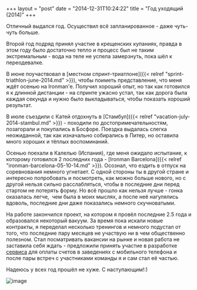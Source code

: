 +++
layout = "post"
date = "2014-12-31T10:24:22"
title = "Год уходящий (2014)"
+++

Отличный выдался год. Осуществил всё запланированное - даже чуть-чуть больше.

Второй год подряд принял участие в крещенских купаниях, правда в этом году было достаточно тепло и процесс был не таким экстремальным - вода на теле не успела замерзнуть, пока шёл к переодевалке.

В июне поучаствовал в [местном спринт-триатлоне]({{< relref "sprint-triathlon-june-2014.md" >}}), чтобы поиметь представление, что меня ждёт осенью на Ironman'е. Получил хороший опыт, но так как готовился я к длинной дистанции - на спринте ужасно устал, так как дорога была каждая секунда и нужно было выкладываться, чтобы показать хороший результат.

В июле съездили с Катей отдохнуть в [Стамбул]({{< relref "vacation-july-2014-stambul.md" >}}) \- походили по достопримечательностям, позагорали и покупались в Босфоре. Поездка выдалась слегка неожиданной, так как изначально собирались в Питер, но оставила много хороших и тёплых воспоминаний.

Осенью поехали в Калелью (Испания), где меня ожидало испытание, к которому готовился 2 последних года - [Ironman Barcelona]({{< relref "ironman-barcelona-05-10-14.md" >}}). Осознал, что ездить в отпуск на соревнования немного угнетает. С одной стороны ты в другой стране и интересно попробовать и посмотреть, как можно больше нового, но с другой нельзя сильно расслабляться, чтобы в последние дни перед стартом не потерять форму. Но всё прошло как нельзя лучше - гонка оказалась легче,  чем была в моих мыслях, а после неё нагулялись вдоволь, последние дни даже показались немного скучноватыми.

На работе закончился проект, на котором я провёл последние 2.5 года и образовался некоторый вакуум. За время пока искали новые контракты, я переделал несколько тренингов и немного подустал от того, что последние пару месяцев не участвую ни в чем общественно полезном. Стал посматривать вакансии на рынке и новая работа не заставила себя ждать - предложили принять участие в разработке [сервиса](http://omnom.menu/) для оплаты счетов в заведениях с мобильного телефона и после пары встреч с участниками команды я и сам стал её частью.  

Надеюсь у всех год прошёл не хуже. С наступающим!:) 

![image](../review-2014-1.jpg)